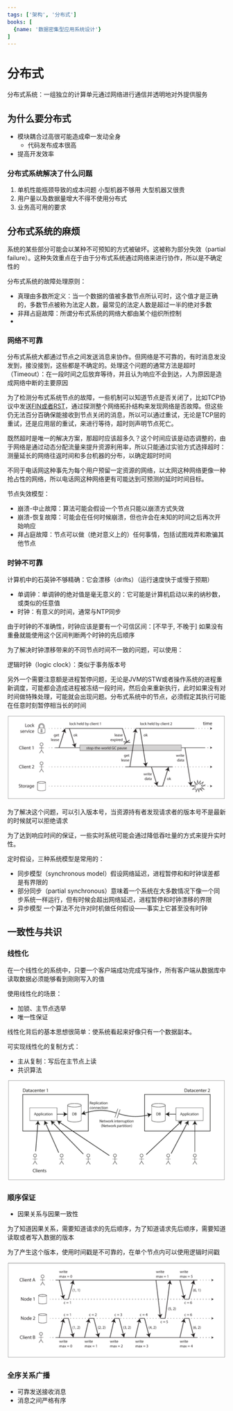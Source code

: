 ```yaml
---
tags: ['架构', '分布式']
books: [
  {name: '数据密集型应用系统设计'}
]
---
```


# 分布式

分布式系统：一组独立的计算单元通过网络进行通信并透明地对外提供服务

## 为什么要分布式

- 模块耦合过高很可能造成牵一发动全身
  - 代码发布成本很高
- 提高开发效率

### 分布式系统解决了什么问题

1. 单机性能瓶颈导致的成本问题 小型机器不够用 大型机器又很贵
2. 用户量以及数据量增大不得不使用分布式
3. 业务高可用的要求

## 分布式系统的麻烦

系统的某些部分可能会以某种不可预知的方式被破坏。这被称为部分失效（partial failure）。这种失效重点在于由于分布式系统通过网络来进行协作，所以是不确定性的

分布式系统的故障处理原则：

- 真理由多数所定义：当一个数据的值被多数节点所认可时，这个值才是正确的，多数节点被称为法定人数，最常见的法定人数是超过一半的绝对多数
- 非拜占庭故障：所谓分布式系统的网络大都由某个组织所控制
- 

### 网络不可靠

分布式系统大都通过节点之间发送消息来协作。但网络是不可靠的，有时消息发没发到，接没接到，这些都是不确定的。处理这个问题的通常方法是超时（Timeout）：在一段时间之后放弃等待，并且认为响应不会到达，人为原因是造成网络中断的主要原因

为了检测分布式系统节点的故障，一些机制可以知道节点是否关闭了，比如TCP协议中发送[FIN或者RST](/计算机网络/运输层.md#四次挥手)，通过探测整个网络拓扑结构来发现网络是否故障。但这些仍无法百分百确保能接收到节点关闭的消息，所以可以通过重试，无论是TCP层的重试，还是应用层的重试，来进行等待，超时则声明节点死亡。

既然超时是唯一的解决方案，那超时应该超多久？这个时间应该是动态调整的，由于网络是通过动态分配流量来提升资源利用率，所以只能通过实验方式选择超时：测量延长的网络往返时间和多台机器的分布，以确定超时时间

不同于电话网这种事先为每个用户预留一定资源的网络，以太网这种网络更像一种抢占性的网络，所以电话网这种网络更有可能达到可预测的延时时间目标。

节点失效模型：

- 崩溃-中止故障：算法可能会假设一个节点只能以崩溃方式失效
- 崩溃-恢复故障：可能会在任何时候崩溃，但也许会在未知的时间之后再次开始响应
- 拜占庭故障：节点可以做（绝对意义上的）任何事情，包括试图戏弄和欺骗其他节点

### 时钟不可靠

计算机中的石英钟不够精确：它会漂移（drifts）（运行速度快于或慢于预期）

- 单调钟：单调钟的绝对值是毫无意义的：它可能是计算机启动以来的纳秒数，或类似的任意值
- 时钟：有意义的时间，通常与NTP同步

由于时钟的不准确性，时钟应该是要有一个可信区间：[不早于, 不晚于] 如果没有重叠就能使用这个区间判断两个时钟的先后顺序

为了解决时钟漂移带来的不同节点时间不一致的问题，可以使用：

逻辑时钟（logic clock）：类似于事务版本号

另外一个需要注意额是进程暂停问题，无论是JVM的STW或者操作系统的进程重新调度，可能都会造成进程被冻结一段时间，然后会来重新执行，此时如果没有对时间做特殊处理，可能就会出现问题。分布式系统中的节点，必须假定其执行可能在任意时刻暂停相当长的时间

![STW导致冲突](/assets/2022515212928.png)

为了解决这个问题，可以引入版本号，当资源持有者发现请求者的版本号不是最新的时候就可以拒绝请求

为了达到响应时间的保证，一些实时系统可能会通过降低吞吐量的方式来提升实时性。

定时假设，三种系统模型是常用的：

- 同步模型（synchronous model）假设网络延迟，进程暂停和和时钟误差都是有界限的
- 部分同步（partial synchronous）意味着一个系统在大多数情况下像一个同步系统一样运行，但有时候会超出网络延迟，进程暂停和时钟漂移的界限
- 异步模型 一个算法不允许对时机做任何假设——事实上它甚至没有时钟

## 一致性与共识

### 线性化

在一个线性化的系统中，只要一个客户端成功完成写操作，所有客户端从数据库中读取数据必须能够看到刚刚写入的值

使用线性化的场景：

- 加锁、主节点选举
- 唯一性保证

线性化背后的基本思想很简单：使系统看起来好像只有一个数据副本。

可实现线性化的复制方式：

- 主从复制：写后在主节点上读
- 共识算法

![网络分区迫使我们在线性化与可用性之间进行选择](/assets/202131917318.png)

### 顺序保证

- 因果关系与因果一致性

为了知道因果关系，需要知道请求的先后顺序，为了知道请求先后顺序，需要知道读取或者写入数据的版本

为了产生这个版本，使用时间戳是不可靠的，在单个节点内可以使用逻辑时间戳

![Lamport时间戳，很像雪花算法](/assets/2022516213527.png)

### 全序关系广播

- 可靠发送接收消息
- 消息之间严格有序
